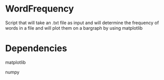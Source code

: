 # WordFrequency
Script that will take an .txt file as input and will determine the frequency of words in a file and will plot them on a bargraph by using matplotlib

# Dependencies

matplotlib

numpy


